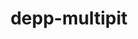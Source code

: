 ---
title: "depp-multipit"
excerpt: " Multimodal PyTorch models with attention mechanism for the prediction of immunotherapy response in non-small cell lung cancer"
collection: software
link: 'https://github.com/sysbio-curie/deep-multipit'
---